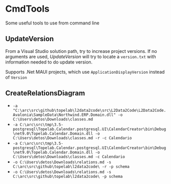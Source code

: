 # CmdTools

Some useful tools to use from command line

## UpdateVersion

From a Visual Studio solution path, try to increase project versions. If no arguments are used, *UpdateVersion* will try to locate a `version.txt` with information needed to do update version.

Supports .Net MAUI projects, which use `ApplicationDisplayVersion` instead of `Version` 

## CreateRelationsDiagram

- `-a "C:\arc\src\github\topelab\l2data2code\src\L2Data2Code\L2Data2Code.Avalonia\SampleData\Northwind.ERP.Domain.dll" -o C:\Users\detos\Downloads\classes.md`
- `-a C:\arc\src\tmp\3.5-postgresql\Topelab.Calendar.postgresql.UI\CalendarCreator\bin\Debug\net9.0\Topelab.Calendar.Domain.dll -o C:\Users\detos\Downloads\classes.md -r -c Calendario`
- `-a C:\arc\src\tmp\3.5-postgresql\Topelab.Calendar.postgresql.UI\CalendarCreator\bin\Debug\net9.0\Topelab.Calendar.Domain.dll -o C:\Users\detos\Downloads\classes.md -c Calendario`
- `-o C:\Users\detos\Downloads\relations.md -s C:\arc\src\github\topelab\l2data2code\ -r -p schema`
- `-o C:\Users\detos\Downloads\relations.md -s C:\arc\src\github\topelab\l2data2code\ -p schema`
